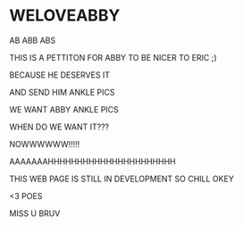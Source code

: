 # WELOVEABBY

AB
ABB
ABS



THIS IS A PETTITON FOR ABBY TO BE NICER TO ERIC ;)



BECAUSE HE DESERVES IT 

AND SEND HIM ANKLE PICS 

WE WANT ABBY ANKLE PICS



WHEN DO WE WANT IT???

NOWWWWWW!!!!!


AAAAAAAHHHHHHHHHHHHHHHHHHHHHH

THIS WEB PAGE IS STILL IN DEVELOPMENT SO CHILL
OKEY 

<3
POES









MISS U BRUV
